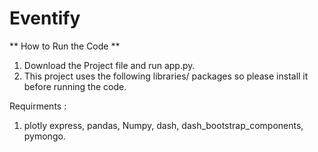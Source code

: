 # Eventify
** How to Run the Code **
1) Download the Project file and run app.py.
2) This project uses the following libraries/ packages so please install it before running the code.

Requirments :
1) plotly express, pandas, Numpy, dash, dash_bootstrap_components, pymongo.

